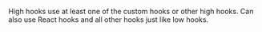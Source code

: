 High hooks use at least one of the custom hooks or other high hooks. Can also
use React hooks and all other hooks just like low hooks.
